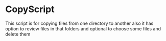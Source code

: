 # CopyScript
This script is for copying files from one directory to another also it has option to review files in that folders and optional to choose some files and delete them
